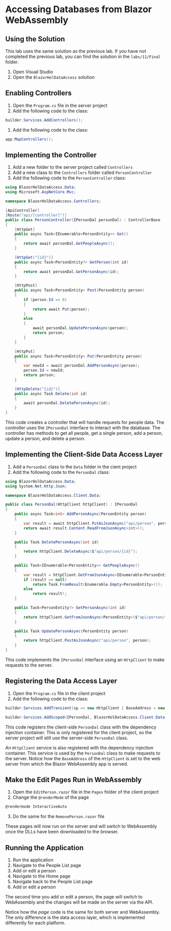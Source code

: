 # Accessing Databases from Blazor WebAssembly

## Using the Solution

This lab uses the same solution as the previous lab. If you have not completed the previous lab, you can find the solution in the `labs/11/Final` folder.

1. Open Visual Studio
1. Open the `BlazorHolDataAccess` solution

## Enabling Controllers

1. Open the `Program.cs` file in the server project
1. Add the following code to the class:

```csharp
builder.Services.AddControllers();
```

1. Add the following code to the class:

```csharp
app.MapControllers();
```

## Implementing the Controller

1. Add a new folder to the server project called `Controllers`
1. Add a new class to the `Controllers` folder called `PersonController`
1. Add the following code to the `PersonController` class:

```csharp
using BlazorHolDataAccess.Data;
using Microsoft.AspNetCore.Mvc;

namespace BlazorHolDataAccess.Controllers;

[ApiController]
[Route("api/[controller]")]
public class PersonController(IPersonDal personDal) : ControllerBase
{
    [HttpGet]
    public async Task<IEnumerable<PersonEntity>> Get()
    {
        return await personDal.GetPeopleAsync();
    }

    [HttpGet("{id}")]
    public async Task<PersonEntity?> GetPerson(int id)
    {
        return await personDal.GetPersonAsync(id);
    }

    [HttpPost]
    public async Task<PersonEntity> Post(PersonEntity person)
    {
        if (person.Id == 0)
        {
            return await Put(person);
        }
        else
        {
            await personDal.UpdatePersonAsync(person);
            return person;
        }
    }

    [HttpPut]
    public async Task<PersonEntity> Put(PersonEntity person)
    {
        var newId = await personDal.AddPersonAsync(person);
        person.Id = newId;
        return person;
    }

    [HttpDelete("{id}")]
    public async Task Delete(int id)
    {
        await personDal.DeletePersonAsync(id);
    }
}
```

This code creates a controller that will handle requests for people data. The controller uses the `IPersonDal` interface to interact with the database. The controller has methods to get all people, get a single person, add a person, update a person, and delete a person.

## Implementing the Client-Side Data Access Layer

1. Add a `PersonDal` class to the `Data` folder in the cient project
1. Add the following code to the `PersonDal` class:

```csharp
using BlazorHolDataAccess.Data;
using System.Net.Http.Json;

namespace BlazorHolDataAccess.Client.Data;

public class PersonDal(HttpClient httpClient) : IPersonDal
{
    public async Task<int> AddPersonAsync(PersonEntity person)
    {
        var result = await httpClient.PutAsJsonAsync("api/person", person);
        return await result.Content.ReadFromJsonAsync<int>();
    }

    public Task DeletePersonAsync(int id)
    {
        return httpClient.DeleteAsync($"api/person/{id}");
    }

    public Task<IEnumerable<PersonEntity>> GetPeopleAsync()
    {
        var result = httpClient.GetFromJsonAsync<IEnumerable<PersonEntity>>("api/person");
        if (result == null)
            return Task.FromResult(Enumerable.Empty<PersonEntity>());
        else
            return result!;
    }

    public Task<PersonEntity?> GetPersonAsync(int id)
    {
        return httpClient.GetFromJsonAsync<PersonEntity>($"api/person/{id}");
    }

    public Task UpdatePersonAsync(PersonEntity person)
    {
        return httpClient.PostAsJsonAsync("api/person", person);
    }
}
```

This code implements the `IPersonDal` interface using an `HttpClient` to make requests to the server.

## Registering the Data Access Layer

1. Open the `Program.cs` file in the client project
1. Add the following code to the class:

```csharp
builder.Services.AddTransient(sp => new HttpClient { BaseAddress = new Uri(builder.HostEnvironment.BaseAddress) });

builder.Services.AddScoped<IPersonDal, BlazorHolDataAccess.Client.Data.PersonDal>();
```

This code registers the client-side `PersonDal` class with the dependency injection container. This is only registered for the client project, so the server project will still use the server-side `PersonDal` class.

An `HttpClient` service is also registered with the dependency injection container. This service is used by the `PersonDal` class to make requests to the server. Notice how the `BaseAddress` of the `HttpClient` is set to the web server from which the Blazor WebAssembly app is served.

## Make the Edit Pages Run in WebAssembly

1. Open the `EditPerson.razor` file in the `Pages` folder of the client project
1. Change the `@renderMode` of the page

```csharp
@rendermode InteractiveAuto
```

3. Do the same for the `RemovePerson.razor` file

These pages will now run on the server and will switch to WebAssembly once the DLLs have been downloaded to the browser.

## Running the Application

1. Run the application
1. Navigate to the People List page
1. Add or edit a person
1. Navigate to the Home page
1. Navigate back to the People List page
1. Add or edit a person

The second time you add or edit a person, the page will switch to WebAssembly and the changes will be made on the server via the API.

Notice how the _page_ code is the same for both server and WebAssembly. The only difference is the data access layer, which is implemented differently for each platform.
